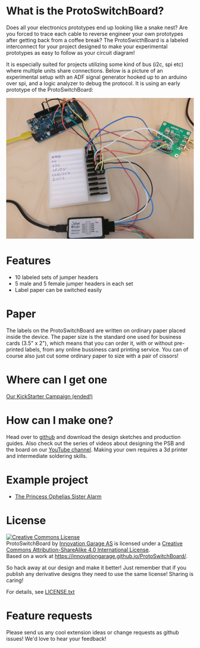 # What is the ProtoSwitchBoard?

Does all your electronics prototypes end up looking like a snake nest? Are you forced to trace each cable to reverse engineer your own prototypes after getting back from a coffee break? The ProtoSwicthBoard is a labeled interconnect for your project designed to make your experimental prototypes as easy to follow as your circuit diagram!

It is especially suited for projects utilizing some kind of bus (i2c, spi etc) where multiple units share connections. Below is a picture of an experimental setup with an ADF signal generator hooked up to an arduino over spi, and a logic analyzer to debug the protocol. It is using an early prototype of the ProtoSwitchBoard:

![Blah](IMG_20170824_152607.jpg)

# Features
* 10 labeled sets of jumper headers
* 5 male and 5 female jumper headers in each set
* Label paper can be switched easily

# Paper
The labels on the ProtoSwitchBoard are written on ordinary paper placed inside the device. The paper size is the standard one used for business cards (3.5" x 2"), which means that you can order it, with or without pre-printed labels, from any online bussiness card printing service. You can of course also just cut some ordinary paper to size with a pair of cissors!

# Where can I get one
[Our KickStarter Campaign (ended!)](https://www.kickstarter.com/projects/innovationgarage/make-100-protoswitchboard)

# How can I make one?
Head over to [github](https://github.com/innovationgarage/ProtoSwitchBoard) and download the design sketches and production guides. Also check out the series of videos about designing the PSB and the board on our [YouTube channel](https://www.youtube.com/playlist?list=PLY4o1mrRuBsQnnVYa_X7dxk9r05DX0oiS). Making your own requires a 3d printer and intermediate soldering skills.

# Example project
* [The Princess Ophelias Sister Alarm](https://innovationgarage.github.io/SisterAlarm)

# License
<a rel="license" href="http://creativecommons.org/licenses/by-sa/4.0/"><img alt="Creative Commons License" style="border-width:0" src="https://i.creativecommons.org/l/by-sa/4.0/88x31.png" /></a><br /><span xmlns:dct="http://purl.org/dc/terms/" property="dct:title">ProtoSwitchBoard</span> by <a xmlns:cc="http://creativecommons.org/ns#" href="http://innovationgarage.no" property="cc:attributionName" rel="cc:attributionURL">Innovation Garage AS</a> is licensed under a <a rel="license" href="http://creativecommons.org/licenses/by-sa/4.0/">Creative Commons Attribution-ShareAlike 4.0 International License</a>.<br />Based on a work at <a xmlns:dct="http://purl.org/dc/terms/" href="https://innovationgarage.github.io/ProtoSwitchBoard/" rel="dct:source">https://innovationgarage.github.io/ProtoSwitchBoard/</a>.

So hack away at our design and make it better! Just remember that if you publish any derivative designs they need to use the same license! Sharing is caring!

For details, see [LICENSE.txt](LICENSE.txt)

# Feature requests
Please send us any cool extension ideas or change requests as github issues! We'd love to hear your feedback!
